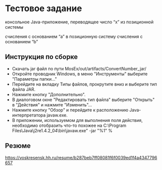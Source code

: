 # Тестовое задание
консольное Java-приложение, переводящее число “x” из позиционной системы <p>
счисления с основанием “a” в позиционную систему счисления с основанием “b”
## Инструкция по сборке
- Скачать jar файл по пути MosEx/out/artifacts/ConvertNumber_jar/
- Откройте проводник Windows, в меню "Инструменты" выберите "Параметры папки..."
- Перейдите на вкладку Типы файлов, прокрутите вниз и выберите тип файла JAR.
- Нажмите кнопку "Дополнительно".
- В диалоговом окне "Редактировать тип файла" выберите "Открыть" в "Действия" и нажмите "Изменить"...
- Нажмите кнопку "Обзор" и перейдите к расположению Java-интерпретатора javaw.exe.
- В приложении, используемом для выполнения поля действия, необходимо отобразить что-то похожее на C:\Program Files\Java\j2re1.4.2_04\bin\javaw.exe" -jar "%1" %
## Резюме
https://voskresensk.hh.ru/resume/b287beb7ff08081f6f0039ed1f4a4347796657
